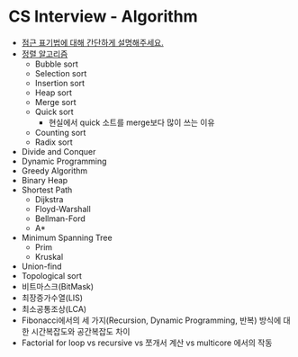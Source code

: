# CS Interview - Algorithm

- [점근 표기법에 대해 간단하게 설명해주세요.](https://github.com/cow-coding/Keep-going-tech-interview/blob/main/Computer%20Science/Algorithm/1.%20Big%20notation.md)
- [정렬 알고리즘](https://github.com/cow-coding/Keep-going-tech-interview/blob/main/Computer%20Science/Algorithm/2.%20sorting%20algorithm.md)
  - Bubble sort
  - Selection sort
  - Insertion sort
  - Heap sort
  - Merge sort
  - Quick sort
    - 현실에서 quick 소트를 merge보다 많이 쓰는 이유
  - Counting sort
  - Radix sort
- Divide and Conquer
- Dynamic Programming
- Greedy Algorithm
- Binary Heap
- Shortest Path
    - Dijkstra
    - Floyd-Warshall
    - Bellman-Ford
    - A*
- Minimum Spanning Tree
    - Prim
    - Kruskal
- Union-find
- Topological sort
- 비트마스크(BitMask)
- 최장증가수열(LIS)
- 최소공통조상(LCA)
- Fibonacci에서의 세 가지(Recursion, Dynamic Programming, 반복) 방식에 대한 시간복잡도와 공간복잡도 차이
- Factorial for loop vs recursive vs 쪼개서 계산 vs multicore 에서의 작동